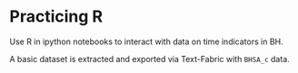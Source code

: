 # Practicing R

Use R in ipython notebooks to interact with data on time indicators in BH.

A basic dataset is extracted and exported via Text-Fabric with `BHSA_c` data.
